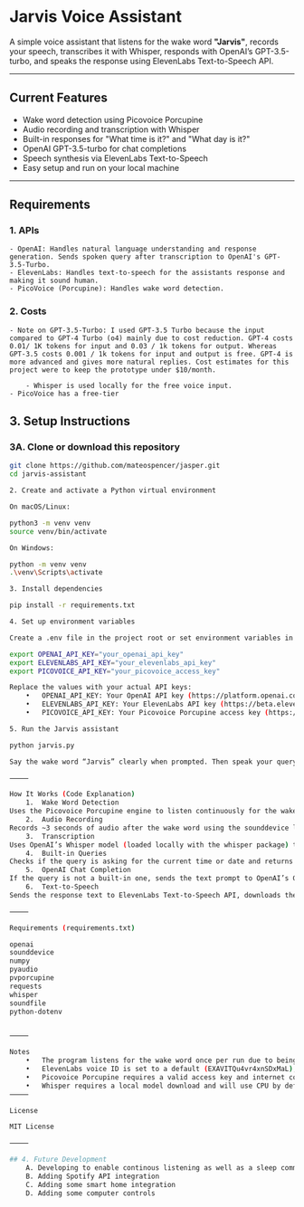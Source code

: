 # Jarvis Voice Assistant

A simple voice assistant that listens for the wake word **"Jarvis"**, records your speech, transcribes it with Whisper, responds with OpenAI’s GPT-3.5-turbo, and speaks the response using ElevenLabs Text-to-Speech API.

---

## Current Features

- Wake word detection using Picovoice Porcupine
- Audio recording and transcription with Whisper
- Built-in responses for "What time is it?" and "What day is it?"
- OpenAI GPT-3.5-turbo for chat completions
- Speech synthesis via ElevenLabs Text-to-Speech
- Easy setup and run on your local machine

---
## Requirements

### 1. APIs
	- OpenAI: Handles natural language understanding and response generation. Sends spoken query after transcription to OpenAI's GPT-3.5-Turbo. 
 	- ElevenLabs: Handles text-to-speech for the assistants response and making it sound human. 
  	- PicoVoice (Porcupine): Handles wake word detection. 

### 2. Costs
   	- Note on GPT-3.5-Turbo: I used GPT-3.5 Turbo because the input compared to GPT-4 Turbo (o4) mainly due to cost reduction. GPT-4 costs 0.01/ 1K tokens for input and 0.03 / 1k tokens for output. Whereas GPT-3.5 costs 0.001 / 1k tokens for input and output is free. GPT-4 is more advanced and gives more natural replies. Cost estimates for this project were to keep the prototype under $10/month. 

    	- Whisper is used locally for the free voice input. 
	- PicoVoice has a free-tier
 
## 3. Setup Instructions

### 3A. Clone or download this repository

```bash
git clone https://github.com/mateospencer/jasper.git
cd jarvis-assistant

2. Create and activate a Python virtual environment

On macOS/Linux:

python3 -m venv venv
source venv/bin/activate

On Windows:

python -m venv venv
.\venv\Scripts\activate

3. Install dependencies

pip install -r requirements.txt

4. Set up environment variables

Create a .env file in the project root or set environment variables in your shell:

export OPENAI_API_KEY="your_openai_api_key"
export ELEVENLABS_API_KEY="your_elevenlabs_api_key"
export PICOVOICE_API_KEY="your_picovoice_access_key"

Replace the values with your actual API keys:
	•	OPENAI_API_KEY: Your OpenAI API key (https://platform.openai.com/account/api-keys)
	•	ELEVENLABS_API_KEY: Your ElevenLabs API key (https://beta.elevenlabs.io/)
	•	PICOVOICE_API_KEY: Your Picovoice Porcupine access key (https://picovoice.ai/)

5. Run the Jarvis assistant

python jarvis.py

Say the wake word “Jarvis” clearly when prompted. Then speak your query or command.

⸻

How It Works (Code Explanation)
	1.	Wake Word Detection
Uses the Picovoice Porcupine engine to listen continuously for the wake word "jarvis". When detected, it activates the assistant.
	2.	Audio Recording
Records ~3 seconds of audio after the wake word using the sounddevice library at 16 kHz sample rate.
	3.	Transcription
Uses OpenAI’s Whisper model (loaded locally with the whisper package) to transcribe the recorded speech into text.
	4.	Built-in Queries
Checks if the query is asking for the current time or date and returns the appropriate response without calling OpenAI.
	5.	OpenAI Chat Completion
If the query is not a built-in one, sends the text prompt to OpenAI’s GPT-3.5-turbo API for a chat completion reply.
	6.	Text-to-Speech
Sends the response text to ElevenLabs Text-to-Speech API, downloads the audio stream, and plays it back via sounddevice.

⸻

Requirements (requirements.txt)

openai
sounddevice
numpy
pyaudio
pvporcupine
requests
whisper
soundfile
python-dotenv


⸻

Notes
	•	The program listens for the wake word once per run due to being a proof of concept; restart to listen again. This will change in the next version. 
	•	ElevenLabs voice ID is set to a default (EXAVITQu4vr4xnSDxMaL), you can replace it in the code with a voice ID of your choice.
	•	Picovoice Porcupine requires a valid access key and internet connection on first use.
	•	Whisper requires a local model download and will use CPU by default.
⸻

License

MIT License

⸻

## 4. Future Development
	A. Developing to enable continous listening as well as a sleep command.
	B. Adding Spotify API integration
	C. Adding some smart home integration
	D. Adding some computer controls
